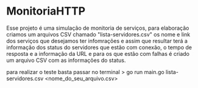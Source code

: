 # MonitoriaHTTP

Esse projeto é uma simulação de monitoria de serviços, para elaboração criamos um arquivos CSV chamado "lista-servidores.csv" os nome e link dos serviços
que desejamos ter infomrações e assim que resultar terá a informação dos status do servidores que estão com conexão, o tempo de resposta e a informação da URL
e para os que estão com falhas é criado um arquivo CSV com as informações do status.

para realizar o teste basta passar no terminal > go run main.go lista-servidores.csv <nome_do_seu_arquivo.csv>

